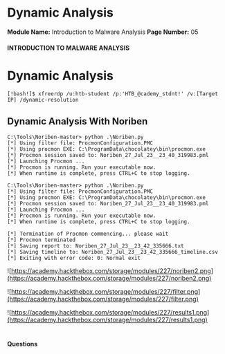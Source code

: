 <!--
 // Platform: Academy
// URL: https://academy.hackthebox.com/module/227/section/2500
// Platform Version: V1
// Module ID: 227
// Module Name: Introduction to Malware Analysis
// Module Difficulty: Hard
// Section ID: 2500
// Section Title: Dynamic Analysis
// Page Title: Introduction to Malware Analysis
// Page Number: 05
-->

# Dynamic Analysis

**Module Name:** Introduction to Malware Analysis **Page Number:** 05

#### INTRODUCTION TO MALWARE ANALYSIS

# Dynamic Analysis

``` shell-session
[!bash!]$ xfreerdp /u:htb-student /p:'HTB_@cademy_stdnt!' /v:[Target IP] /dynamic-resolution
```

## Dynamic Analysis With Noriben

``` cmd-session
C:\Tools\Noriben-master> python .\Noriben.py
[*] Using filter file: ProcmonConfiguration.PMC
[*] Using procmon EXE: C:\ProgramData\chocolatey\bin\procmon.exe
[*] Procmon session saved to: Noriben_27_Jul_23__23_40_319983.pml
[*] Launching Procmon ...
[*] Procmon is running. Run your executable now.
[*] When runtime is complete, press CTRL+C to stop logging.
```

``` cmd-session
C:\Tools\Noriben-master> python .\Noriben.py
[*] Using filter file: ProcmonConfiguration.PMC
[*] Using procmon EXE: C:\ProgramData\chocolatey\bin\procmon.exe
[*] Procmon session saved to: Noriben_27_Jul_23__23_40_319983.pml
[*] Launching Procmon ...
[*] Procmon is running. Run your executable now.
[*] When runtime is complete, press CTRL+C to stop logging.

[*] Termination of Procmon commencing... please wait
[*] Procmon terminated
[*] Saving report to: Noriben_27_Jul_23__23_42_335666.txt
[*] Saving timeline to: Noriben_27_Jul_23__23_42_335666_timeline.csv
[*] Exiting with error code: 0: Normal exit
```

![https://academy.hackthebox.com/storage/modules/227/noriben2.png](https://academy.hackthebox.com/storage/modules/227/noriben2.png)

![https://academy.hackthebox.com/storage/modules/227/filter.png](https://academy.hackthebox.com/storage/modules/227/filter.png)

![https://academy.hackthebox.com/storage/modules/227/results1.png](https://academy.hackthebox.com/storage/modules/227/results1.png)

# 

# 

#### Questions

####
